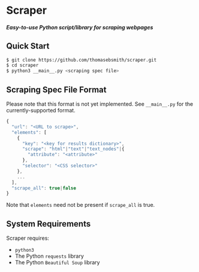 # Scraper
##### Easy-to-use Python script/library for scraping webpages

## Quick Start
```sh
$ git clone https://github.com/thomasebsmith/scraper.git
$ cd scraper
$ python3 __main__.py <scraping spec file>
```

## Scraping Spec File Format
Please note that this format is not yet implemented. See `__main__.py` for the
currently-supported format.

```js
{
  "url": "<URL to scrape>",
  "elements": [
    {
      "key": "<key for results dictionary>",
      "scrape": "html"|"text"|"text_nodes"|{
        "attribute": "<attribute>"
      },
      "selector": "<CSS selector>"
    },
    ...
  ],
  "scrape_all": true|false
}
```
Note that `elements` need not be present if `scrape_all` is true.

## System Requirements
Scraper requires:
- `python3`
- The Python `requests` library
- The Python `Beautiful Soup` library

